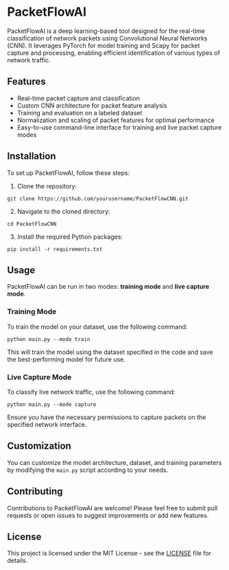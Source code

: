 # PacketFlowAI
PacketFlowAI is a deep learning-based tool designed for the real-time classification of network packets using Convolutional Neural Networks (CNN). It leverages PyTorch for model training and Scapy for packet capture and processing, enabling efficient identification of various types of network traffic.

## Features
- Real-time packet capture and classification
- Custom CNN architecture for packet feature analysis
- Training and evaluation on a labeled dataset
- Normalization and scaling of packet features for optimal performance
- Easy-to-use command-line interface for training and live packet capture modes

## Installation
To set up PacketFlowAI, follow these steps:

1. Clone the repository:
```
git clone https://github.com/yourusername/PacketFlowCNN.git
```
2. Navigate to the cloned directory:
```
cd PacketFlowCNN
```

3. Install the required Python packages:
```
pip install -r requirements.txt
```

## Usage
PacketFlowAI can be run in two modes: **training mode** and **live capture mode**.

### Training Mode
To train the model on your dataset, use the following command:
```
python main.py --mode train
```

This will train the model using the dataset specified in the code and save the best-performing model for future use.

### Live Capture Mode

To classify live network traffic, use the following command:
```
python main.py --mode capture
```

Ensure you have the necessary permissions to capture packets on the specified network interface.

## Customization

You can customize the model architecture, dataset, and training parameters by modifying the `main.py` script according to your needs.

## Contributing

Contributions to PacketFlowAI are welcome! Please feel free to submit pull requests or open issues to suggest improvements or add new features.

## License

This project is licensed under the MIT License - see the [LICENSE](LICENSE) file for details.
